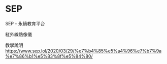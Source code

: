 # SEP
SEP - 永續教育平台

紅外線熱像儀

教學說明 https://www.sep.lol/2020/03/29/%e7%b4%85%e5%a4%96%e7%b7%9a%e7%86%b1%e5%83%8f%e5%84%80/